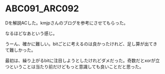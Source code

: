# ABC091_ARC092
Dを解説ACした。kmjpさんのブログを参考にさせてもらった。

なるほどなあという感じ。

うーん、確かに難しい。bitごとに考えるのは良かったけれど、足し算が出てきて難しかった。

最初は、繰り上がるbitに注目しようとしたけれどダメだった。奇数だとxorが立つということは当たり前だけどもっと意識しても良いことだと思った。
